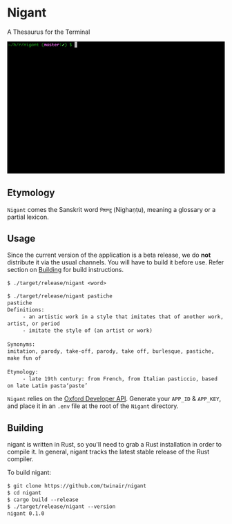 # Nigant
A Thesaurus for the Terminal

![Mura](./resources/nigant.gif)

## Etymology
`Nigant` comes the Sanskrit word `निघण्टु` (Nighaṇṭu), meaning a glossary or a partial lexicon.

## Usage
Since the current version of the application is a beta release, we do **not** distribute it via the usual channels. You will have to build it before use. Refer section on [Building](#Building) for build instructions.

```
$ ./target/release/nigant <word> 
```

```
$ ./target/release/nigant pastiche                                                                                                 
pastiche
Definitions:
	 - an artistic work in a style that imitates that of another work, artist, or period
	 - imitate the style of (an artist or work)

Synonyms:
imitation, parody, take-off, parody, take off, burlesque, pastiche, make fun of

Etymology:
	 - late 19th century: from French, from Italian pasticcio, based on late Latin pasta‘paste’
```

`Nigant` relies on the [Oxford Developer API](https://developer.oxforddictionaries.com/). Generate your `APP_ID` & `APP_KEY`, and place it in an `.env` file at the root of the `Nigant` directory.

## Building
nigant is written in Rust, so you'll need to grab a Rust installation in order to compile it. In general, nigant tracks the latest stable release of the Rust compiler.

To build nigant:
```
$ git clone https://github.com/twinair/nigant
$ cd nigant
$ cargo build --release
$ ./target/release/nigant --version
nigant 0.1.0
```
